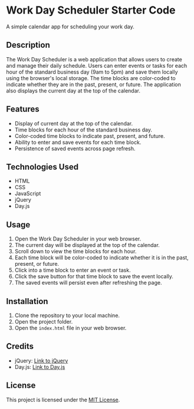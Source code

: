 # Work Day Scheduler Starter Code
A simple calendar app for scheduling your work day.

## Description

The Work Day Scheduler is a web application that allows users to create and manage their daily schedule. Users can enter events or tasks for each hour of the standard business day (9am to 5pm) and save them locally using the browser's local storage. The time blocks are color-coded to indicate whether they are in the past, present, or future. The application also displays the current day at the top of the calendar.

## Features

- Display of current day at the top of the calendar.
- Time blocks for each hour of the standard business day.
- Color-coded time blocks to indicate past, present, and future.
- Ability to enter and save events for each time block.
- Persistence of saved events across page refresh.

## Technologies Used

- HTML
- CSS
- JavaScript
- jQuery
- Day.js

## Usage

1. Open the Work Day Scheduler in your web browser.
2. The current day will be displayed at the top of the calendar.
3. Scroll down to view the time blocks for each hour.
4. Each time block will be color-coded to indicate whether it is in the past, present, or future.
5. Click into a time block to enter an event or task.
6. Click the save button for that time block to save the event locally.
7. The saved events will persist even after refreshing the page.

## Installation

1. Clone the repository to your local machine.
2. Open the project folder.
3. Open the `index.html` file in your web browser.

## Credits

- jQuery: [Link to jQuery]([https://jquery.com/](https://cdnjs.cloudflare.com/ajax/libs/jquery/3.2.1/jquery.min.js))
- Day.js: [Link to Day.js]([https://day.js.org/](https://cdn.jsdelivr.net/npm/dayjs@1.11.3/dayjs.min.js"))

## License

This project is licensed under the [MIT License](LICENSE).
